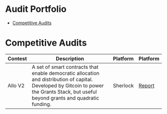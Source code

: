 # Audit Portfolio
- [Competitive Audits](#competitive-audits)

# Competitive Audits
|    Contest    |  Description  |   Platform    |   Platform    |
| ------------- | ------------- | ------------- | ------------- |
|   Allo V2     |   A set of smart contracts that enable democratic allocation and distribution of capital. Developed by Gitcoin to power the Grants Stack, but useful beyond grants and quadratic funding.    |   Sherlock    | [Report](https://github.com/sherlock-audit/2023-09-Gitcoin-judging/issues/237) |

